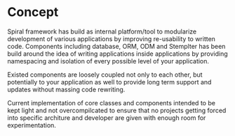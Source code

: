 # Concept
Spiral framework has build as internal platform/tool to modularize development 
of various applications by improving re-usability to written code. Components
including database, ORM, ODM and Stemplter has been build around the idea of writing
applications inside applications by providing namespacing and isolation of
every possible level of your application. 

Existed components are loosely coupled not only to each other, but potentially 
to your application as well to provide long term support and updates without
massing code rewriting.

Current implementation of core classes and components intended to be kept light
and not overcompilcated to ensure that no projects getting forced into specific
architure and developer are given with enough room for experimentation.
